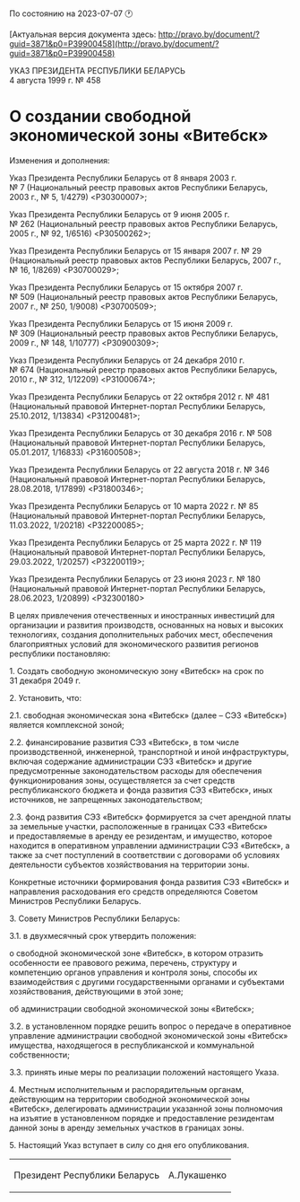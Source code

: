 По состоянию на 2023-07-07 &#x1F550;

[Актуальная версия документа здесь: http://pravo.by/document/?guid=3871&p0=P39900458](http://pravo.by/document/?guid=3871&p0=P39900458)

<p>УКАЗ ПРЕЗИДЕНТА РЕСПУБЛИКИ БЕЛАРУСЬ<br>4 августа 1999 г. № 458</p>
<h1>О создании свободной экономической зоны «Витебск»</h1>
<p>Изменения и дополнения:</p>
<p>Указ Президента Республики Беларусь от 8 января 2003 г. № 7 (Национальный реестр правовых актов Республики Беларусь, 2003 г., № 5, 1/4279) &lt;P30300007&gt;;</p>
<p>Указ Президента Республики Беларусь от 9 июня 2005 г. № 262 (Национальный реестр правовых актов Республики Беларусь, 2005 г., № 92, 1/6516) &lt;P30500262&gt;;</p>
<p>Указ Президента Республики Беларусь от 15 января 2007 г. № 29 (Национальный реестр правовых актов Республики Беларусь, 2007 г., № 16, 1/8269) &lt;P30700029&gt;;</p>
<p>Указ Президента Республики Беларусь от 15 октября 2007 г. № 509 (Национальный реестр правовых актов Республики Беларусь, 2007 г., № 250, 1/9008) &lt;P30700509&gt;;</p>
<p>Указ Президента Республики Беларусь от 15 июня 2009 г. № 309 (Национальный реестр правовых актов Республики Беларусь, 2009 г., № 148, 1/10777) &lt;P30900309&gt;;</p>
<p>Указ Президента Республики Беларусь от 24 декабря 2010 г. № 674 (Национальный реестр правовых актов Республики Беларусь, 2010 г., № 312, 1/12209) &lt;P31000674&gt;;</p>
<p>Указ Президента Республики Беларусь от 22 октября 2012 г. № 481 (Национальный правовой Интернет-портал Республики Беларусь, 25.10.2012, 1/13834) &lt;P31200481&gt;;</p>
<p>Указ Президента Республики Беларусь от 30 декабря 2016 г. № 508 (Национальный правовой Интернет-портал Республики Беларусь, 05.01.2017, 1/16833) &lt;P31600508&gt;;</p>
<p>Указ Президента Республики Беларусь от 22 августа 2018 г. № 346 (Национальный правовой Интернет-портал Республики Беларусь, 28.08.2018, 1/17899) &lt;P31800346&gt;;</p>
<p>Указ Президента Республики Беларусь от 10 марта 2022 г. № 85 (Национальный правовой Интернет-портал Республики Беларусь, 11.03.2022, 1/20218) &lt;P32200085&gt;;</p>
<p>Указ Президента Республики Беларусь от 25 марта 2022 г. № 119 (Национальный правовой Интернет-портал Республики Беларусь, 29.03.2022, 1/20257) &lt;P32200119&gt;;</p>
<p>Указ Президента Республики Беларусь от 23 июня 2023 г. № 180 (Национальный правовой Интернет-портал Республики Беларусь, 28.06.2023, 1/20899) &lt;P32300180&gt;</p>
<p></p>
<p>В целях привлечения отечественных и иностранных инвестиций для организации и развития производств, основанных на новых и высоких технологиях, создания дополнительных рабочих мест, обеспечения благоприятных условий для экономического развития регионов республики постановляю:</p>
<p>1. Создать свободную экономическую зону «Витебск» на срок по 31 декабря 2049 г.</p>
<p>2. Установить, что:</p>
<p>2.1. свободная экономическая зона «Витебск» (далее – СЭЗ «Витебск») является комплексной зоной;</p>
<p>2.2. финансирование развития СЭЗ «Витебск», в том числе производственной, инженерной, транспортной и иной инфраструктуры, включая содержание администрации СЭЗ «Витебск» и другие предусмотренные законодательством расходы для обеспечения функционирования зоны, осуществляется за счет средств республиканского бюджета и фонда развития СЭЗ «Витебск», иных источников, не запрещенных законодательством;</p>
<p>2.3. фонд развития СЭЗ «Витебск» формируется за счет арендной платы за земельные участки, расположенные в границах СЭЗ «Витебск» и предоставляемые в аренду ее резидентам, и имущество, которое находится в оперативном управлении администрации СЭЗ «Витебск», а также за счет поступлений в соответствии с договорами об условиях деятельности субъектов хозяйствования на территории зоны.</p>
<p>Конкретные источники формирования фонда развития СЭЗ «Витебск» и направления расходования его средств определяются Советом Министров Республики Беларусь.</p>
<p>3. Совету Министров Республики Беларусь:</p>
<p>3.1. в двухмесячный срок утвердить положения:</p>
<p>о свободной экономической зоне «Витебск», в котором отразить особенности ее правового режима, перечень, структуру и компетенцию органов управления и контроля зоны, способы их взаимодействия с другими государственными органами и субъектами хозяйствования, действующими в этой зоне;</p>
<p>об администрации свободной экономической зоны «Витебск»;</p>
<p>3.2. в установленном порядке решить вопрос о передаче в оперативное управление администрации свободной экономической зоны «Витебск» имущества, находящегося в республиканской и коммунальной собственности;</p>
<p>3.3. принять иные меры по реализации положений настоящего Указа.</p>
<p>4. Местным исполнительным и распорядительным органам, действующим на территории свободной экономической зоны «Витебск», делегировать администрации указанной зоны полномочия на изъятие в установленном порядке и предоставление резидентам данной зоны в аренду земельных участков в границах зоны.</p>
<p>5. Настоящий Указ вступает в силу со дня его опубликования.</p>
<p></p>
<table><tr>
<td><p>Президент Республики Беларусь</p></td>
<td><p>А.Лукашенко</p></td>
</tr></table>
<p></p>